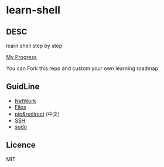 # learn-shell

## DESC

learn shell step by step

[My Progress](https://github.com/azl397985856/learn-shell/projects/1)

You can Fork this repo and custom your own learning roadmap

## GuidLine

- [NetWork](./network.md)
- [Files](./files.md)
- [pip&redirect](./pip&redirect.md) (中文)
- [SSH](./SSH.md)
- [sudo](./sudo.md)

## Licence

MIT

